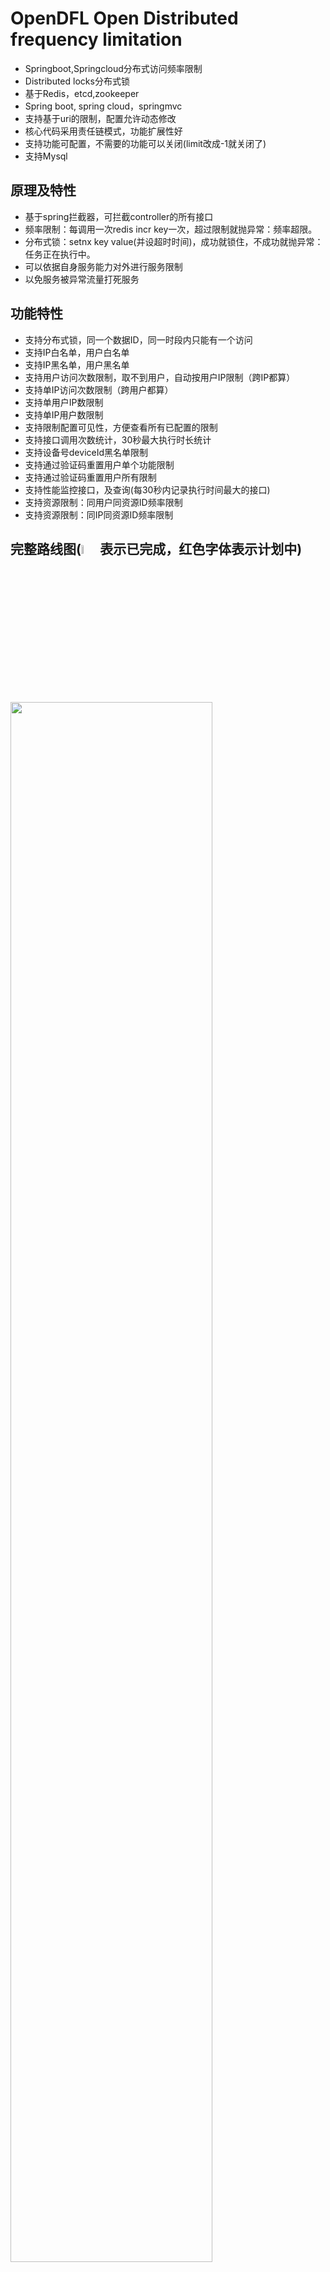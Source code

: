 # OpenDFL Open Distributed frequency limitation 
* Springboot,Springcloud分布式访问频率限制
* Distributed locks分布式锁
* 基于Redis，etcd,zookeeper
* Spring boot, spring cloud，springmvc
* 支持基于uri的限制，配置允许动态修改
* 核心代码采用责任链模式，功能扩展性好
* 支持功能可配置，不需要的功能可以关闭(limit改成-1就关闭了)
* 支持Mysql

## 原理及特性
* 基于spring拦截器，可拦截controller的所有接口
* 频率限制：每调用一次redis incr key一次，超过限制就抛异常：频率超限。
* 分布式锁：setnx key value(并设超时时间)，成功就锁住，不成功就抛异常：任务正在执行中。
* 可以依据自身服务能力对外进行服务限制
* 以免服务被异常流量打死服务

## 功能特性
* 支持分布式锁，同一个数据ID，同一时段内只能有一个访问
* 支持IP白名单，用户白名单
* 支持IP黑名单，用户黑名单
* 支持用户访问次数限制，取不到用户，自动按用户IP限制（跨IP都算）
* 支持单IP访问次数限制（跨用户都算）
* 支持单用户IP数限制
* 支持单IP用户数限制
* 支持限制配置可见性，方便查看所有已配置的限制
* 支持接口调用次数统计，30秒最大执行时长统计
* 支持设备号deviceId黑名单限制
* 支持通过验证码重置用户单个功能限制
* 支持通过验证码重置用户所有限制
* 支持性能监控接口，及查询(每30秒内记录执行时间最大的接口)
* 支持资源限制：同用户同资源ID频率限制
* 支持资源限制：同IP同资源ID频率限制

## 完整路线图(<img src="https://opendfl-1259373829.file.myqcloud.com/doc/ok.webp" width="6%" syt height="6%" />表示已完成，红色字体表示计划中)
<img src="https://opendfl-1259373829.file.myqcloud.com/doc/opendfl_roadmap8.png" width="80%" syt height="80%" />

## maven引入方法
```xml
<dependency>
    <groupId>cn.org.opendfl</groupId>
    <artifactId>opendfl-mysql-spring-boot-starter</artifactId>
    <version>1.4</version>
</dependency>
```

## 简单使用：

1，分布式交易锁，@RequestLock注解，并支持通过yml动态修改锁时长  
Support type:Redis,Zookeeper,ETCD
 ```java
@GetMapping("/waitLockTest")
@RequestLock(name = "waitLockTest", time=5, errMsg = "任务%s正在执行", logType=ReqLockType.ETCD)
 ```

2，分布式频率限制，@Frequency注解模式，并支持通过yml动态修改频率限制次数
```java
/**
 * 5秒限5次
 * 1小时限100次
 */
@GetMapping("/serverTimeFreq")
@Frequencys({
        @Frequency(time = 5, limit = 10, name = "serverTimeFreq", log = true),
        @Frequency(time = 3600, limit = 20, name = "serverTimeFreq", log = true)
})
public Long serverTimeFreq(HttpServletRequest request){
    return System.currentTimeMillis();
}
```
动态修改限制，见application-frequency.yml
```yaml
limit:
  frequencyConfigs:
    - name: serverTimeFreq
      time: 5
      limit: 10 #改成新值
    - name: serverTimeFreq
      time: 3600
      limit: 50 #改成新值
```

3，分布式频频率限制，配置模式，见application-frequency.yml
```yaml
limit:
  uriConfigs:
      - uri: /frequencyTest/serverTimeUri #依赖接口uri
        #限制类型(limit(默认),limitIp,userIp,ipUser,resUser,resIp)
        freqLimitType: limit
        time: 5
        limit: 8
        attrName: account
      - uri: /frequencyTest/serverTimeUri
        time: 3600
        limit: 30
        attrName: account
```

## 演示demo:
有控制台能方便查看接口信息，以及对应的限制  
1，console(mysql版)示例见：http://console.mysql.opendfl.org.cn/index.html  
默认账号：
* admin/admin
* user/user

2，console示例见：http://console.opendfl.org.cn/index.html  
默认账号：
* admin/admin
* user/user